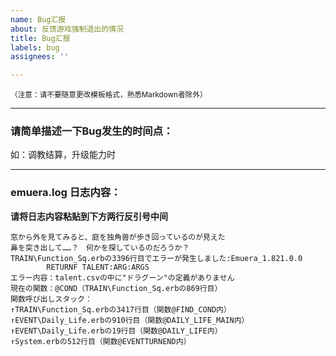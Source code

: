 ```yaml
---
name: Bug汇报
about: 反馈游戏强制退出的情况
title: Bug汇报
labels: bug
assignees: ''

---
```


<sup>（注意：请不要随意更改模板格式，熟悉Markdown者除外）</sup>

----------------------------------------

### 请简单描述一下Bug发生的时间点：

如：调教结算，升级能力时

----------------------------------------

### emuera.log 日志内容：

**请将日志内容粘贴到下方两行反引号中间**

```
窓から外を見てみると、庭を独角兽が歩き回っているのが見えた
鼻を突き出して……？　何かを探しているのだろうか？
TRAIN\Function_Sq.erbの3396行目でエラーが発生しました:Emuera_1.821.0.0
		RETURNF TALENT:ARG:ARGS
エラー内容：talent.csvの中に"ドラグーン"の定義がありません
現在の関数：@COND（TRAIN\Function_Sq.erbの869行目）
関数呼び出しスタック：
↑TRAIN\Function_Sq.erbの3417行目（関数@FIND_COND内）
↑EVENT\Daily_Life.erbの910行目（関数@DAILY_LIFE_MAIN内）
↑EVENT\Daily_Life.erbの19行目（関数@DAILY_LIFE内）
↑System.erbの512行目（関数@EVENTTURNEND内）
```

